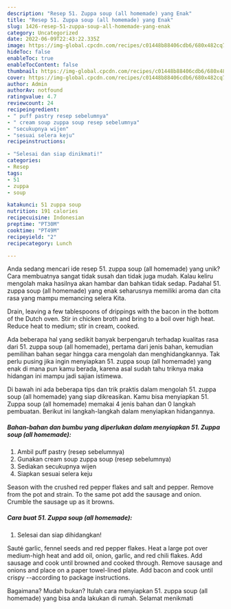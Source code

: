 ```yaml
---
description: "Resep 51. Zuppa soup (all homemade) yang Enak"
title: "Resep 51. Zuppa soup (all homemade) yang Enak"
slug: 1426-resep-51-zuppa-soup-all-homemade-yang-enak
category: Uncategorized
date: 2022-06-09T22:43:22.335Z
image: https://img-global.cpcdn.com/recipes/c01448b88406cdb6/680x482cq70/51-zuppa-soup-all-homemade-foto-resep-utama.jpg
hideToc: false
enableToc: true
enableTocContent: false
thumbnail: https://img-global.cpcdn.com/recipes/c01448b88406cdb6/680x482cq70/51-zuppa-soup-all-homemade-foto-resep-utama.jpg
cover: https://img-global.cpcdn.com/recipes/c01448b88406cdb6/680x482cq70/51-zuppa-soup-all-homemade-foto-resep-utama.jpg
author: Admin
authorAv: notfound
ratingvalue: 4.7
reviewcount: 24
recipeingredient:
- " puff pastry resep sebelumnya"
- " cream soup zuppa soup resep sebelumnya"
- "secukupnya wijen"
- "sesuai selera keju"
recipeinstructions:

- "Selesai dan siap dinikmati!"
categories:
- Resep
tags:
- 51
- zuppa
- soup

katakunci: 51 zuppa soup 
nutrition: 191 calories
recipecuisine: Indonesian
preptime: "PT30M"
cooktime: "PT49M"
recipeyield: "2"
recipecategory: Lunch

---
```





Anda sedang mencari ide resep 51. zuppa soup (all homemade) yang unik? Cara membuatnya sangat tidak susah dan tidak juga mudah. Kalau keliru mengolah maka hasilnya akan hambar dan bahkan tidak sedap. Padahal 51. zuppa soup (all homemade) yang enak seharusnya memiliki aroma dan cita rasa yang mampu memancing selera Kita.





Drain, leaving a few tablespoons of drippings with the bacon in the bottom of the Dutch oven. Stir in chicken broth and bring to a boil over high heat. Reduce heat to medium; stir in cream, cooked.

Ada beberapa hal yang sedikit banyak berpengaruh terhadap kualitas rasa dari 51. zuppa soup (all homemade), pertama dari jenis bahan, kemudian pemilihan bahan segar hingga cara mengolah dan menghidangkannya. Tak perlu pusing jika ingin menyiapkan 51. zuppa soup (all homemade) yang enak di mana pun kamu berada, karena asal sudah tahu triknya maka hidangan ini mampu jadi sajian istimewa.






Di bawah ini ada beberapa tips dan trik praktis dalam mengolah 51. zuppa soup (all homemade) yang siap dikreasikan. Kamu bisa menyiapkan 51. Zuppa soup (all homemade) memakai 4 jenis bahan dan 0 langkah pembuatan. Berikut ini langkah-langkah dalam menyiapkan hidangannya.

<!--inarticleads1-->

##### Bahan-bahan dan bumbu yang diperlukan dalam menyiapkan 51. Zuppa soup (all homemade):

1. Ambil  puff pastry (resep sebelumnya)
1. Gunakan  cream soup zuppa soup (resep sebelumnya)
1. Sediakan secukupnya wijen
1. Siapkan sesuai selera keju


Season with the crushed red pepper flakes and salt and pepper. Remove from the pot and strain. To the same pot add the sausage and onion. Crumble the sausage up as it browns. 

<!--inarticleads2-->

##### Cara buat 51. Zuppa soup (all homemade):


1. Selesai dan siap dihidangkan!

Sauté garlic, fennel seeds and red pepper flakes. Heat a large pot over medium-high heat and add oil, onion, garlic, and red chili flakes. Add sausage and cook until browned and cooked through. Remove sausage and onions and place on a paper towel-lined plate. Add bacon and cook until crispy --according to package instructions. 

Bagaimana? Mudah bukan? Itulah cara menyiapkan 51. zuppa soup (all homemade) yang bisa anda lakukan di rumah. Selamat menikmati
